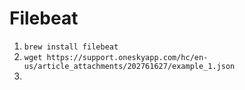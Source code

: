# Filebeat

1. `brew install filebeat`
1. `wget https://support.oneskyapp.com/hc/en-us/article_attachments/202761627/example_1.json`
1. 